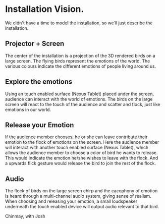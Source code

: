 # Installation Vision.

We didn't have a time to model the installation, so we'll just describe the installation.

## Projector + Screen

The center of the installation is a projection of the 3D rendered birds on a large screen. The flying birds represent the emotions of the world. The various colours indicate the different emotions of people living around us.

## Explore the emotions

Using an touch enabled surface (Nexus Tablet) placed under the screen, audience can interact with the world of emotions. The birds on the large screen will react to the touch of the audience and scatter and flock, just like emotions in our world.


## Release your Emotion

If the audience member chooses, he or she can leave contribute their emotion to the flock of emotions on the screen. Here the audience member will interact with another touch enabled surface (Nexus Tablet), which allows the audience member to choose a color of bird he wants to release. This would indicate the emotion he/she wishes to leave with the flock. And a upwards flick gesture would release the bird to join the rest of the flock.


## Audio
The flock of birds on the large screen chirp and the cacophony of emotion is heard through a multi-channel audio system, giving sense of realism. When choosing and releasing your emotion, a small loudspeaker underneath the touch enabled device will output audio relevant to that bird.


Chinmay, with Josh
